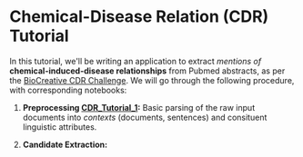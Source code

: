 # Chemical-Disease Relation (CDR) Tutorial

In this tutorial, we'll be writing an application to extract *mentions of*
**chemical-induced-disease relationships** from Pubmed abstracts, as per the 
[BioCreative CDR Challenge](http://www.biocreative.org/resources/corpora/biocreative-v-cdr-corpus/).
We will go through the following procedure, with corresponding notebooks:

1. **Preprocessing [CDR_Tutorial_1](CDR_Tutorial_1.ipynb):** Basic parsing of the raw input documents into
_contexts_ (documents, sentences) and consituent linguistic attributes.

2. **Candidate Extraction:**
